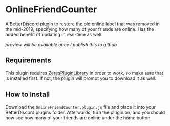# OnlineFriendCounter

A BetterDiscord plugin to restore the old online label that was removed in the mid-2019, specifying how many of your friends are online. Has the added benefit of updating in real-time as well.

*preview will be available once I publish this to github*

## Requirements

This plugin requires [ZeresPluginLibrary](https://github.com/rauenzi/BDPluginLibrary) in order to work, so make sure that is installed first. If not, the plugin will prompt you to download it as well.

## How to Install

Download the `OnlineFriendCounter.plugin.js` file and place it into your BetterDiscord plugins folder. Afterwards, turn the plugin on, and you should now see how many of your friends are online under the home button.
